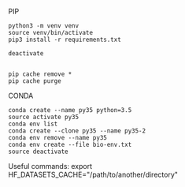 PIP
```
python3 -m venv venv
source venv/bin/activate
pip3 install -r requirements.txt

deactivate


pip cache remove *
pip cache purge
```

CONDA 
```
conda create --name py35 python=3.5
source activate py35
conda env list
conda create --clone py35 --name py35-2
conda env remove --name py35
conda env create --file bio-env.txt 
source deactivate
```

Useful commands:
export HF_DATASETS_CACHE="/path/to/another/directory"